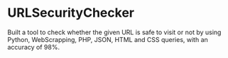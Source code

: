 # URLSecurityChecker
 Built a tool to check whether the given URL is safe to visit or not by using Python, WebScrapping, PHP, JSON, HTML and CSS queries, with an accuracy of 98%.
